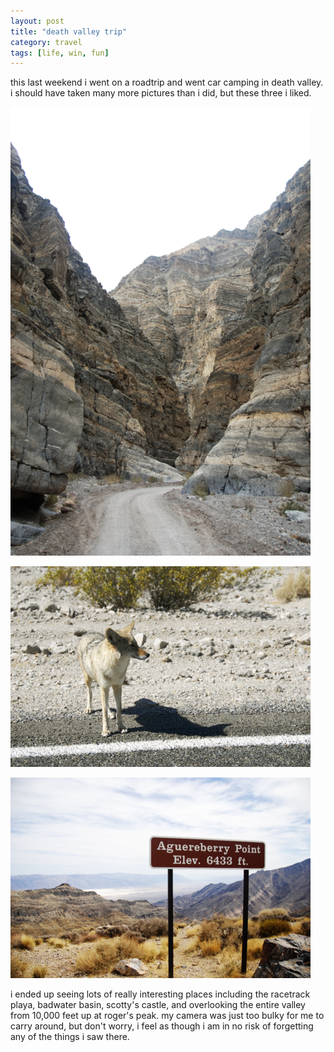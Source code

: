 ```yaml
---
layout: post
title: "death valley trip"
category: travel
tags: [life, win, fun]
---
```


this last weekend i went on a roadtrip and went car camping in death
valley. i should have taken many more pictures than i did, but these
three i liked.

[![titus canyon](/images/dv/s_titus_canyon.png)](/images/dv/titus_canyon.png)

[![coyote buddy](/images/dv/s_coyote_buddy.png)](/images/dv/coyote_buddy.png)

[![aguereberry point](/images/dv/s_aguereberry_point.png)](/images/dv/aguereberry_point.png)

i ended up seeing lots of really interesting places including the
racetrack playa, badwater basin, scotty's castle, and overlooking the
entire valley from 10,000 feet up at roger's peak. my camera was just
too bulky for me to carry around, but don't worry, i feel as though i am
in no risk of forgetting any of the things i saw there. 
